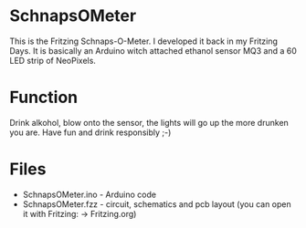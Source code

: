 # SchnapsOMeter

This is the Fritzing Schnaps-O-Meter. I developed it back in my Fritzing Days. It is basically an Arduino witch attached ethanol sensor MQ3 and a 60 LED strip of NeoPixels. 

# Function
Drink alkohol, blow onto the sensor, the lights will go up the more drunken you are. Have fun and drink responsibly ;-)

# Files

- SchnapsOMeter.ino - Arduino code
- SchnapsOMeter.fzz - circuit, schematics and pcb layout (you can open it with Fritzing: -> Fritzing.org)
